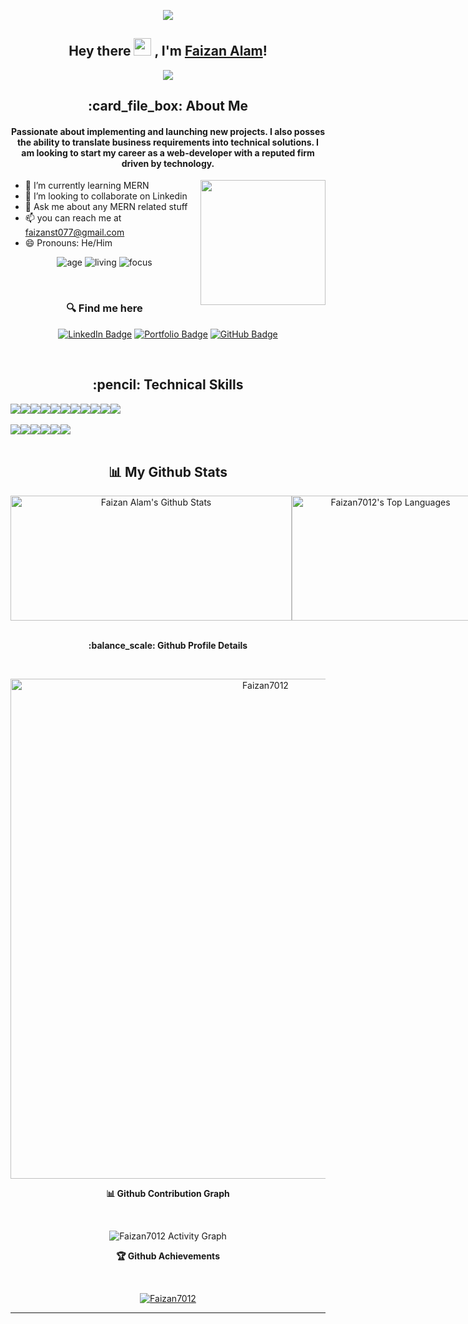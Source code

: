 <p align="center"><img src='https://i.ibb.co/DQmnvRr/banner.gif'></p>

<h2 align="center">
  Hey there <img src="https://media.giphy.com/media/hvRJCLFzcasrR4ia7z/giphy.gif" width="28"> , I'm <a href="https://github.com/Faizan7012" target="_blank" rel="noopener noreferrer">Faizan Alam</a>!
</h2>

<p align="center">
  <img src="https://readme-typing-svg.herokuapp.com/?lines=Passionate%20Coder;&center=true&width=500&height=50">
</p>

<h2 align="center"> :card_file_box: About Me</h2>
<h4 align='center'>Passionate about implementing and launching new projects. I also posses the ability to translate business requirements into technical solutions. I am looking to start my career as a web-developer with a reputed firm driven by technology.</h4>

<img height="200px" align="right" src="https://r7q6w9z6.rocketcdn.me/career/wp-content/uploads/2021/06/2-46.gif"/>

- 🌱 I’m currently learning MERN
- 👯 I’m looking to collaborate on Linkedin
- 💬 Ask me about any MERN related stuff
- 📫 you can reach me at faizanst077@gmail.com
- 😄 Pronouns: He/Him
  <!-- - ⚡ Fun fact: Hot water will turn into ice faster than cold water. -->
   <br>
<div align='center'>

  ![age](https://img.shields.io/badge/age-20-blue&height="20")
  ![living](https://img.shields.io/badge/living-Moradabad,UttarPradesh-maroon)
  ![focus](https://img.shields.io/badge/focus-SoftwareDevelopment-teal)
</div>
<br/>

<h3 align='center'> 🔍 Find me here </h3>
<div align='center'>

  [![LinkedIn Badge](https://img.shields.io/badge/LinkedIn--informational?style=flat&logo=linkedin&logoColor=blue&color=blue)](https://www.linkedin.com/in/faizan7012)
  [![Portfolio Badge](https://img.shields.io/badge/Portfolio--informational?style=flat&logo=portfolio&logoColor=white&color=red)](https://faizan7012.github.io/)
  [![GitHub Badge](https://img.shields.io/badge/GitHub--informational?style=flat&logo=github&logoColor=white&color=blue)](https://github.com/Faizan7012)
</div>

<br>

<h2 align='center'> :pencil: Technical Skills</h2>






<div align='center' style="display: flex">
  <img src="https://img.shields.io/badge/HTML5-E34F26?style=for-the-badge&logo=html5&logoColor=white" />
  <img src="https://img.shields.io/badge/CSS3-1572B6?style=for-the-badge&logo=css3&logoColor=white" />
  <img src="https://img.shields.io/badge/JavaScript-323330?style=for-the-badge&logo=javascript&logoColor=F7DF1E" />
  <img src="https://img.shields.io/badge/React-20232A?style=for-the-badge&logo=react&logoColor=61DAFB" />
  <img src="https://img.shields.io/badge/Redux-593D88?style=for-the-badge&logo=redux&logoColor=white" />
  <img src="https://img.shields.io/badge/React_Router-CA4245?style=for-the-badge&logo=react-router&logoColor=white" />
  <img src="https://img.shields.io/badge/typescript-%23007ACC.svg?style=for-the-badge&logo=typescript&logoColor=white" />
  <img src="https://img.shields.io/badge/Node.js-43853D?style=for-the-badge&logo=node.js&logoColor=white" />
  <img src="https://img.shields.io/badge/Express.js-404D59?style=for-the-badge" />
  <img src="https://img.shields.io/badge/MongoDB-2e542d?style=for-the-badge&logo=mongodb&logoColor=white" />
  <img src="https://img.shields.io/badge/chakra-%234ED1C5.svg?style=for-the-badge&logo=chakraui&logoColor=white" />
</div>

<br>

<div align='center' style="display: flex;">
  <img src="https://img.shields.io/badge/Visual%20Studio%20Code-0078d7.svg?style=for-the-badge&logo=visual-studio-code&logoColor=white" />
  <img src="https://img.shields.io/badge/GitHub-100000?style=for-the-badge&logo=github&logoColor=white" />
  <img src="https://img.shields.io/badge/Heroku-430098?style=for-the-badge&logo=heroku&logoColor=white" />
  <img src="https://img.shields.io/badge/Vercel-000000?style=for-the-badge&logo=vercel&logoColor=white" />
  <img src="https://img.shields.io/badge/netlify-%23000000.svg?style=for-the-badge&logo=netlify&logoColor=#00C7B7" />
  <img src="https://img.shields.io/badge/Postman-FF6C37?style=for-the-badge&logo=postman&logoColor=white" />
</div>
<br/>

<h2 align='center'>📊 My Github Stats</h2>

<div align='center' style="display: flex">
    <img width="450px" height="200px" alt="Faizan Alam's Github Stats" src="https://github-readme-stats.vercel.app/api?username=Faizan7012&show_icons=true&count_private=true&theme=chartreuse-dark&hide_border=true&bg_color=0D1117" />
    <img width="300px" height="200px" alt="Faizan7012's Top Languages" src="https://github-readme-stats.vercel.app/api/top-langs/?username=Faizan7012&langs_count=8&count_private=true&layout=compact&theme=react&hide_border=true&bg_color=0D1117" />
</div>
<br/>

<div>
  <p align='center'><b> :balance_scale: Github Profile Details</b></p><br/>
  <p align="center"><img width="800px" src="https://github-profile-summary-cards.vercel.app/api/cards/profile-details?username=Faizan7012&theme=github_dark" alt="Faizan7012" align = "center"/></p>
</div>

<div>
  <p align='center'><b>📊 Github Contribution Graph</b></p><br/>
  <p align="center"<a href="#"><img alt="Faizan7012 Activity Graph" src="https://github-readme-activity-graph.cyclic.app/graph?username=faizan7012&bg_color=ffcfe9&color=9e4c98&line=43cf07&point=403d3d&area=true&hide_border=true" /></a></p>
</div>

<div>
  <p align='center'><b>🏆 Github Achievements</b></p><br/>
  <p align="center"> <a href="https://github.com/Faizan7012"><img src="https://github-profile-trophy.vercel.app/?username=Faizan7012&margin-w=5&theme=radical" alt="Faizan7012" /></a> </p>
</div>

 <hr>





